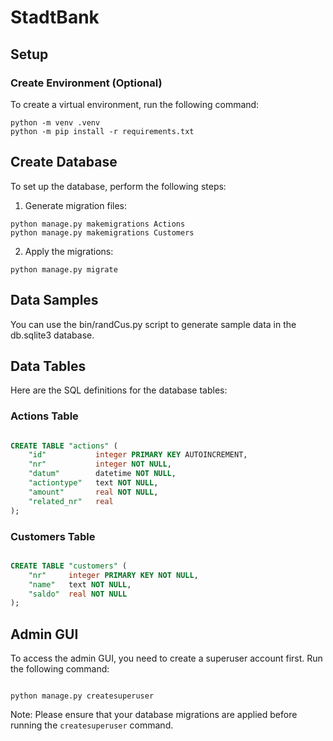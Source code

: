 # StadtBank

## Setup

### Create Environment (Optional)

To create a virtual environment, run the following command:

```shell
python -m venv .venv
python -m pip install -r requirements.txt
```

## Create Database

To set up the database, perform the following steps:

1. Generate migration files:

```shell
python manage.py makemigrations Actions
python manage.py makemigrations Customers
```

2. Apply the migrations:

```shell
python manage.py migrate
```

## Data Samples

You can use the bin/randCus.py script to generate sample data in the db.sqlite3 database.

## Data Tables

Here are the SQL definitions for the database tables:

### Actions Table

```sql

CREATE TABLE "actions" (
    "id"           integer PRIMARY KEY AUTOINCREMENT,
    "nr"           integer NOT NULL,
    "datum"        datetime NOT NULL,
    "actiontype"   text NOT NULL,
    "amount"       real NOT NULL,
    "related_nr"   real
);
```

### Customers Table

```sql

CREATE TABLE "customers" (
    "nr"     integer PRIMARY KEY NOT NULL,
    "name"   text NOT NULL,
    "saldo"  real NOT NULL
);
```

## Admin GUI

To access the admin GUI, you need to create a superuser account first. Run the following command:

```shell

python manage.py createsuperuser
```

Note: Please ensure that your database migrations are applied before running the `createsuperuser` command.
